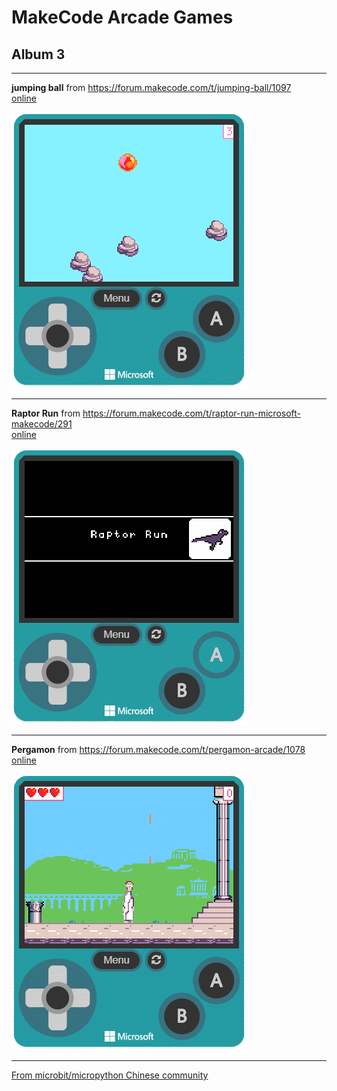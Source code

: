 # MakeCode Arcade Games
## Album 3

---------

**jumping ball** from https://forum.makecode.com/t/jumping-ball/1097  
[online](https://arcade.makecode.com/01670-90640-53765-21516)

![](arcade-jumping-ball.gif)

---------

**Raptor Run** from https://forum.makecode.com/t/raptor-run-microsoft-makecode/291  
[online](https://arcade.makecode.com/01557-22698-02189-74225)

![](arcade-Raptor-Run.gif)

---------

**Pergamon** from https://forum.makecode.com/t/pergamon-arcade/1078  
[online](https://arcade.makecode.com/79471-28049-02067-29794)

![](arcade-pergamon-arcade.gif)

---------


[From microbit/micropython Chinese community](http://www.micropython.org.cn)
